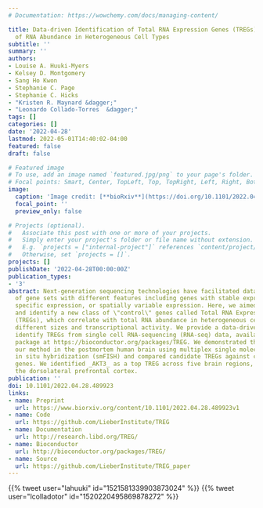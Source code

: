 ```yaml
---
# Documentation: https://wowchemy.com/docs/managing-content/

title: Data-driven Identification of Total RNA Expression Genes (TREGs) for Estimation
  of RNA Abundance in Heterogeneous Cell Types
subtitle: ''
summary: ''
authors:
- Louise A. Huuki-Myers
- Kelsey D. Montgomery
- Sang Ho Kwon
- Stephanie C. Page
- Stephanie C. Hicks
- "Kristen R. Maynard &dagger;"
- "Leonardo Collado-Torres  &dagger;"
tags: []
categories: []
date: '2022-04-28'
lastmod: 2022-05-01T14:40:02-04:00
featured: false
draft: false

# Featured image
# To use, add an image named `featured.jpg/png` to your page's folder.
# Focal points: Smart, Center, TopLeft, Top, TopRight, Left, Right, BottomLeft, Bottom, BottomRight.
image:
  caption: 'Image credit: [**bioRxiv**](https://doi.org/10.1101/2022.04.28.489923<em></em>)'
  focal_point: ''
  preview_only: false

# Projects (optional).
#   Associate this post with one or more of your projects.
#   Simply enter your project's folder or file name without extension.
#   E.g. `projects = ["internal-project"]` references `content/project/deep-learning/index.md`.
#   Otherwise, set `projects = []`.
projects: []
publishDate: '2022-04-28T00:00:00Z'
publication_types:
- '3'
abstract: Next-generation sequencing technologies have facilitated data-driven identification
  of gene sets with different features including genes with stable expression, cell-type
  specific expression, or spatially variable expression. Here, we aimed to define
  and identify a new class of \"control\" genes called Total RNA Expression Genes
  (TREGs), which correlate with total RNA abundance in heterogeneous cell types of
  different sizes and transcriptional activity. We provide a data-driven method to
  identify TREGs from single cell RNA-sequencing (RNA-seq) data, available as an R/Bioconductor
  package at https://bioconductor.org/packages/TREG. We demonstrated the utility of
  our method in the postmortem human brain using multiplex single molecule fluorescent
  in situ hybridization (smFISH) and compared candidate TREGs against classic housekeeping
  genes. We identified _AKT3_ as a top TREG across five brain regions, especially in
  the dorsolateral prefrontal cortex.
publication: ''
doi: 10.1101/2022.04.28.489923
links:
- name: Preprint
  url: https://www.biorxiv.org/content/10.1101/2022.04.28.489923v1
- name: Code
  url: https://github.com/LieberInstitute/TREG
- name: Documentation
  url: http://research.libd.org/TREG/
- name: Bioconductor
  url: http://bioconductor.org/packages/TREG/
- name: Source
  url: https://github.com/LieberInstitute/TREG_paper
---
```


{{% tweet user="lahuuki" id="1521581339903873024" %}}
{{% tweet user="lcolladotor" id="1520220495869878272" %}}
